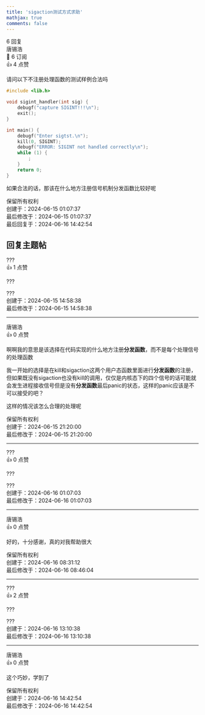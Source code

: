```yaml
---
title: 'sigaction测试方式求助'
mathjax: true
comments: false
---
```

<div class="post-info">6 回复</div>

<div id="reply-0" class="reply">
<div class="reply-header">
<span>唐锡浩</span>
<div class="reply-badges"><div class="badge badge-subscribes">&#x1F516;&#xFE0E; 6 订阅</div><div class="badge badge-likes">&#x1F44D;&#xFE0E; 4 点赞</div></div>
</div>
<div class="reply-text">

请问以下不注册处理函数的测试样例合法吗
```c
#include <lib.h>

void sigint_handler(int sig) {
	debugf("capture SIGINT!!!\n");
	exit();
}

int main() {
	debugf("Enter sigtst.\n");
	kill(0, SIGINT);
	debugf("ERROR: SIGINT not handled correctly\n");
	while (1) {
		;
	}
	return 0;
}
```

如果合法的话，那该在什么地方注册信号机制分发函数比较好呢

</div>
<div class="reply-footer">
<span>保留所有权利</span>
<div class="reply-datetime">
创建于：<time datetime="2024-06-15T01:07:37.492103+08:00" title="2024-06-15T01:07:37.492103+08:00">2024-06-15 01:07:37</time>
<br>最后修改于：<time datetime="2024-06-15T01:07:37.492103+08:00" title="2024-06-15T01:07:37.492103+08:00">2024-06-15 01:07:37</time>
<br>最后回复于：<time datetime="2024-06-16T14:42:54.168509+08:00" title="2024-06-16T14:42:54.168509+08:00">2024-06-16 14:42:54</time>
</div>
</div>
<div style="clear: both;"></div>
</div>

## 回复主题帖

<div id="reply-621" class="reply reply-l0">
<div class="reply-header">
<span>???</span>
<div class="reply-badges"><div class="badge badge-likes">&#x1F44D;&#xFE0E; 1 点赞</div></div>
</div>
<div class="reply-text">

???

</div>
<div class="reply-footer">
<span>???</span>
<div class="reply-datetime">
<span>创建于：2024-06-15 14:58:38</span>
<br><span>最后修改于：2024-06-15 14:58:38</span>
</div>
</div>
<div style="clear: both;"></div>
</div>

<hr class="reply-separator">

<div id="reply-630" class="reply reply-l1">
<div class="reply-header">
<span>唐锡浩</span>
<div class="reply-badges"><div class="badge">&#x1F44D;&#xFE0E; 0 点赞</div></div>
</div>
<div class="reply-text">

啊啊我的意思是该选择在代码实现的什么地方注册**分发函数**，而不是每个处理信号的处理函数

我一开始的选择是在kill和sigaction这两个用户态函数里面进行**分发函数**的注册，但如果既没有sigaction也没有kill的调用，仅仅是内核态下的四个信号的话可能就会发生进程接收信号但是没有**分发函数**最后panic的状态，这样的panic应该是不可以接受的吧？

这样的情况该怎么合理的处理呢

</div>
<div class="reply-footer">
<span>保留所有权利</span>
<div class="reply-datetime">
<span>创建于：2024-06-15 21:20:00</span>
<br><span>最后修改于：2024-06-15 21:20:00</span>
</div>
</div>
<div style="clear: both;"></div>
</div>

<hr class="reply-separator">

<div id="reply-636" class="reply reply-l2">
<div class="reply-header">
<span>???</span>
<div class="reply-badges"><div class="badge">&#x1F44D;&#xFE0E; 0 点赞</div></div>
</div>
<div class="reply-text">

???

</div>
<div class="reply-footer">
<span>???</span>
<div class="reply-datetime">
<span>创建于：2024-06-16 01:07:03</span>
<br><span>最后修改于：2024-06-16 01:07:03</span>
</div>
</div>
<div style="clear: both;"></div>
</div>

<hr class="reply-separator">

<div id="reply-639" class="reply reply-l3">
<div class="reply-header">
<span>唐锡浩</span>
<div class="reply-badges"><div class="badge">&#x1F44D;&#xFE0E; 0 点赞</div></div>
</div>
<div class="reply-text">

好的，十分感谢，真的对我帮助很大

</div>
<div class="reply-footer">
<span>保留所有权利</span>
<div class="reply-datetime">
<span>创建于：2024-06-16 08:31:12</span>
<br><span>最后修改于：2024-06-16 08:46:04</span>
</div>
</div>
<div style="clear: both;"></div>
</div>

<hr class="reply-separator">

<div id="reply-649" class="reply reply-l4">
<div class="reply-header">
<span>???</span>
<div class="reply-badges"><div class="badge badge-likes">&#x1F44D;&#xFE0E; 2 点赞</div></div>
</div>
<div class="reply-text">

???

</div>
<div class="reply-footer">
<span>???</span>
<div class="reply-datetime">
<span>创建于：2024-06-16 13:10:38</span>
<br><span>最后修改于：2024-06-16 13:10:38</span>
</div>
</div>
<div style="clear: both;"></div>
</div>

<hr class="reply-separator">

<div id="reply-651" class="reply reply-l5">
<div class="reply-header">
<span>唐锡浩</span>
<div class="reply-badges"><div class="badge">&#x1F44D;&#xFE0E; 0 点赞</div></div>
</div>
<div class="reply-text">

这个巧妙，学到了

</div>
<div class="reply-footer">
<span>保留所有权利</span>
<div class="reply-datetime">
<span>创建于：2024-06-16 14:42:54</span>
<br><span>最后修改于：2024-06-16 14:42:54</span>
</div>
</div>
<div style="clear: both;"></div>
</div>

